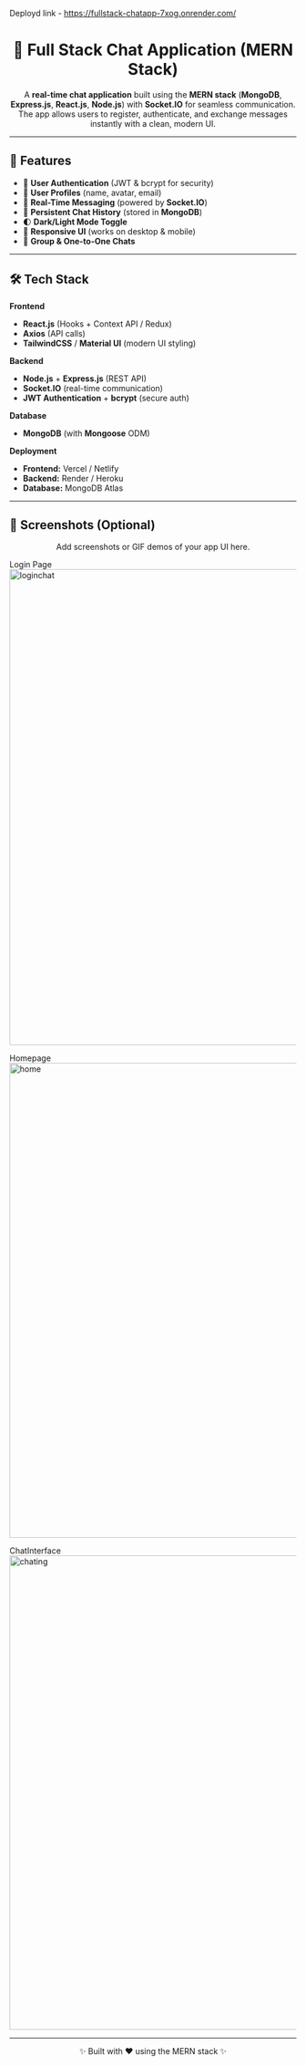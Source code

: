 Deployd link - https://fullstack-chatapp-7xog.onrender.com/

<h1 align="center">💬 Full Stack Chat Application (MERN Stack)</h1>

<p align="center">
A <b>real-time chat application</b> built using the <b>MERN stack</b> 
(<b>MongoDB</b>, <b>Express.js</b>, <b>React.js</b>, <b>Node.js</b>) with <b>Socket.IO</b> 
for seamless communication. The app allows users to register, authenticate, 
and exchange messages instantly with a clean, modern UI.
</p>

---

## 🚀 Features

- 🔐 <b>User Authentication</b> (JWT & bcrypt for security)  
- 👤 <b>User Profiles</b> (name, avatar, email)  
- 💬 <b>Real-Time Messaging</b> (powered by <b>Socket.IO</b>)  
- 📂 <b>Persistent Chat History</b> (stored in <b>MongoDB</b>)  
- 🌓 <b>Dark/Light Mode Toggle</b>  
- 📱 <b>Responsive UI</b> (works on desktop & mobile)  
- 👥 <b>Group & One-to-One Chats</b>  

---

## 🛠️ Tech Stack

**Frontend**  
- **React.js** (Hooks + Context API / Redux)  
- **Axios** (API calls)  
- **TailwindCSS** / **Material UI** (modern UI styling)  

**Backend**  
- **Node.js** + **Express.js** (REST API)  
- **Socket.IO** (real-time communication)  
- **JWT Authentication** + **bcrypt** (secure auth)  

**Database**  
- **MongoDB** (with **Mongoose** ODM)  

**Deployment**  
- **Frontend:** Vercel / Netlify  
- **Backend:** Render / Heroku  
- **Database:** MongoDB Atlas  

---

## 📸 Screenshots (Optional)

<p align="center">
Add screenshots or GIF demos of your app UI here.
</p>
Login Page
<img width="1800" height="835" alt="loginchat" src="https://github.com/user-attachments/assets/7cec47d0-520c-4dc9-a815-d295296bbce9" />

Homepage
<img width="1768" height="833" alt="home" src="https://github.com/user-attachments/assets/3a7f91a2-becb-4a30-8d9c-fe0e501f3e75" />

ChatInterface
<img width="1335" height="832" alt="chating" src="https://github.com/user-attachments/assets/840b2566-32ba-4d87-95de-e478c87a8a1a" />

---

<p align="center">✨ Built with ❤️ using the MERN stack ✨</p>

